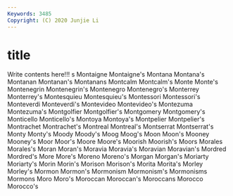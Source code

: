 ```yaml
---
Keywords: 3485
Copyright: (C) 2020 Junjie Li
---
```


# title

Write contents here!!!
s 
Montaigne 
Montaigne's 
Montana 
Montana's 
Montanan 
Montanan's
Montanans 
Montcalm 
Montcalm's 
Monte 
Monte's 
Montenegrin 
Montenegrin's 
Montenegro 
Montenegro's 
Monterrey
Monterrey's 
Montesquieu 
Montesquieu's 
Montessori 
Montessori's 
Monteverdi 
Monteverdi's 
Montevideo 
Montevideo's 
Montezuma
Montezuma's 
Montgolfier 
Montgolfier's 
Montgomery 
Montgomery's 
Monticello 
Monticello's 
Montoya 
Montoya's 
Montpelier
Montpelier's 
Montrachet 
Montrachet's 
Montreal 
Montreal's 
Montserrat 
Montserrat's 
Monty 
Monty's 
Moody
Moody's 
Moog 
Moog's 
Moon 
Moon's 
Mooney 
Mooney's 
Moor 
Moor's 
Moore
Moore's 
Moorish 
Moorish's 
Moors 
Morales 
Morales's 
Moran 
Moran's 
Moravia 
Moravia's
Moravian 
Moravian's 
Mordred 
Mordred's 
More 
More's 
Moreno 
Moreno's 
Morgan 
Morgan's
Moriarty 
Moriarty's 
Morin 
Morin's 
Morison 
Morison's 
Morita 
Morita's 
Morley 
Morley's
Mormon 
Mormon's 
Mormonism 
Mormonism's 
Mormonisms 
Mormons 
Moro 
Moro's 
Moroccan 
Moroccan's
Moroccans 
Morocco 
Morocco's 
